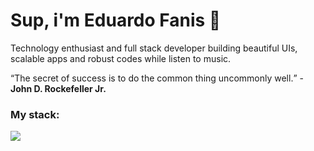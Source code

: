 # Sup, i'm Eduardo Fanis 👋
<p>
    Technology enthusiast and full stack developer building beautiful UIs, scalable apps and robust codes while listen to music.
</p>

<q>The secret of success is to do the common thing uncommonly well.</q> - <strong>John D. Rockefeller Jr.</strong>

### My stack:
<a href="#">
    <img src="https://skillicons.dev/icons?i=go,dart,flutter,docker,neovim,git,figma&theme=dark" />
  </a>


